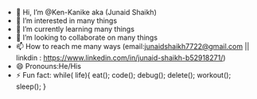 - 👋 Hi, I’m @Ken-Kanike aka (Junaid Shaikh)
- 👀 I’m interested in many things
- 🌱 I’m currently learning many things
- 💞️ I’m looking to collaborate on many things
- 📫 How to reach me many ways (email:junaidshaikh7722@gmail.com  || linkdin : https://www.linkedin.com/in/junaid-shaikh-b52918271/)
- 😄 Pronouns:He/His 
- ⚡ Fun fact:
while( life){
eat();
code();
debug();
delete();
workout();
sleep();
}

<!---
Ken-Kanike/Ken-Kanike is a ✨ special ✨ repository because its `README.md` (this file) appears on your GitHub profile.
You can click the Preview link to take a look at your changes.
--->
